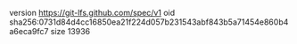 version https://git-lfs.github.com/spec/v1
oid sha256:0731d84d4cc16850ea21f224d057b231543abf843b5a71454e860b4a6eca9fc7
size 13936
